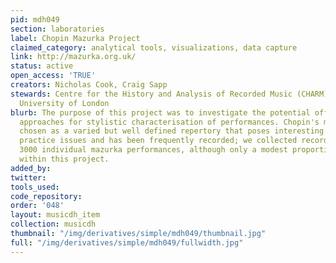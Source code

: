 ```yaml
---
pid: mdh049
section: laboratories
label: Chopin Mazurka Project
claimed_category: analytical tools, visualizations, data capture
link: http://mazurka.org.uk/
status: active
open_access: 'TRUE'
creators: Nicholas Cook, Craig Sapp
stewards: Centre for the History and Analysis of Recorded Music (CHARM); Royal Holloway,
  University of London
blurb: The purpose of this project was to investigate the potential offered by computational
  approaches for stylistic characterisation of performances. Chopin's mazurkas were
  chosen as a varied but well defined repertory that poses interesting performance
  practice issues and has been frequently recorded; we collected recordings of about
  3000 individual mazurka performances, although only a modest proportion was analysed
  within this project.
added_by:
twitter:
tools_used:
code_repository:
order: '048'
layout: musicdh_item
collection: musicdh
thumbnail: "/img/derivatives/simple/mdh049/thumbnail.jpg"
full: "/img/derivatives/simple/mdh049/fullwidth.jpg"
---
```

